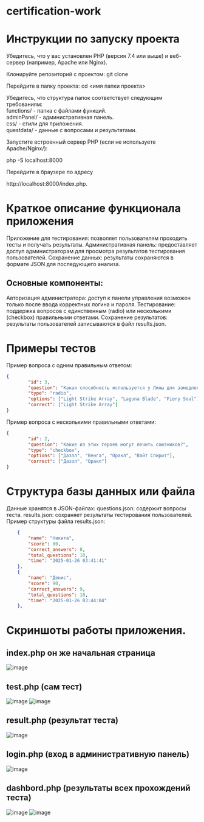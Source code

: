 # certification-work
# Инструкции по запуску проекта
Убедитесь, что у вас установлен PHP (версия 7.4 или выше) и веб-сервер (например, Apache или Nginx).
<p>
Клонируйте репозиторий с проектом:
git clone <URL репозитория>

Перейдите в папку проекта:
cd <имя папки проекта>
</p>
<p>
Убедитесь, что структура папок соответствует следующим требованиям:<br>
functions/ - папка с файлами функций.<br>
adminPanel/ - административная панель.<br>
css/ - стили для приложения.<br>
questdata/ - данные с вопросами и результатами.
</p>
<p>
Запустите встроенный сервер PHP (если не используете Apache/Nginx/):
</p>
<p>
php -S localhost:8000
</p>
<p>
Перейдите в браузере по адресу 
</p>
<p>
http://localhost:8000/index.php.
</p>

# Краткое описание функционала приложения
<p>
Приложение для тестирования: позволяет пользователям проходить тесты и получать результаты.
Административная панель: предоставляет доступ администраторам для просмотра результатов тестирования пользователей.
Сохранение данных: результаты сохраняются в формате JSON для последующего анализа.
</p>

## Основные компоненты:
<p>
Авторизация администратора: доступ к панели управления возможен только после ввода корректных логина и пароля.
Тестирование: поддержка вопросов с единственным (radio) или несколькими (checkbox) правильными ответами.
Сохранение результатов: результаты пользователей записываются в файл results.json.
</p>

# Примеры тестов
Пример вопроса с одним правильным ответом:
```json
{
        "id": 3,
        "question": "Какая способность используется у Лины для замедления врагов?",
        "type": "radio",
        "options": ["Light Strike Array", "Laguna Blade", "Fiery Soul"],
        "correct": ["Light Strike Array"]
}
```
Пример вопроса с несколькими правильными ответами:
```json
{
        "id": 2,
        "question": "Какие из этих героев могут лечить союзников?",
        "type": "checkbox",
        "options": ["Даззл", "Венга", "Оракл", "Вайт Спирит"],
        "correct": ["Даззл", "Оракл"]
}
```
# Структура базы данных или файла

Данные хранятся в JSON-файлах:
questions.json: содержит вопросы теста.
results.json: сохраняет результаты тестирования пользователей.
Пример структуры файла results.json:
```json
    {
        "name": "Никита",
        "score": 80,
        "correct_answers": 8,
        "total_questions": 10,
        "time": "2025-01-26 03:41:41"
    },
    {
        "name": "Денис",
        "score": 90,
        "correct_answers": 9,
        "total_questions": 10,
        "time": "2025-01-26 03:44:04"
    },
  ```
# Скриншоты работы приложения.
## index.php он же начальная страница 
![image](https://github.com/user-attachments/assets/78c0ca82-a95d-4688-92a5-f01f172214ff)
## test.php (сам тест)
![image](https://github.com/user-attachments/assets/847b5461-9531-4b82-a09f-4731b32a3b07)
![image](https://github.com/user-attachments/assets/630c6b5e-704d-4828-a06b-2fce61b99778)
## result.php (результат теста)
![image](https://github.com/user-attachments/assets/6bfefe11-3bb1-4c61-9d5b-7320e629b553)
## login.php (вход в административную панель)
![image](https://github.com/user-attachments/assets/264b2771-78c4-4103-b604-a31aac6fbe2a)
## dashbord.php (результаты всех прохождений теста)
![image](https://github.com/user-attachments/assets/ae7bd881-7251-4d09-911b-1982995b5933)
![image](https://github.com/user-attachments/assets/c65e9bcd-869c-4624-b892-71f58237039b)




